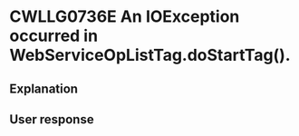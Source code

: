 # CWLLG0736E An IOException occurred in WebServiceOpListTag.doStartTag().

## Explanation

## User response